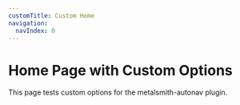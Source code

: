 ```yaml
---
customTitle: Custom Home
navigation:
  navIndex: 0
---
```


# Home Page with Custom Options

This page tests custom options for the metalsmith-autonav plugin.